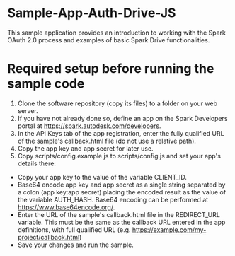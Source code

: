 Sample-App-Auth-Drive-JS
========================
This sample application provides an introduction to working with the Spark OAuth 2.0 process and examples of basic Spark Drive functionalities.

Required setup before running the sample code 
=============================================
1. Clone the software repository (copy its files) to a folder on your web server. 
2. If you have not already done so, define an app on the Spark Developers portal at https://spark.autodesk.com/developers.
3. In the API Keys tab of the app registration, enter the fully qualified URL of the sample's callback.html file (do not use a relative path).
4. Copy the app key and app secret for later use.
5. Copy scripts/config.example.js to scripts/config.js and set your app's details there:
  *  Copy your app key to the value of the variable CLIENT_ID.
  *  Base64 encode app key and app secret as a single string separated by a colon (app key:app secret) placing the encoded result as the value of the variable AUTH_HASH. Base64 encoding can be performed at https://www.base64encode.org/. 
  *  Enter the URL of the sample's callback.html file in the REDIRECT_URL variable. This must be the same as the callback URL entered in the app definitions, with full qualified URL (e.g. https://example.com/my-project/callback.html)
  *  Save your changes and run the sample.

